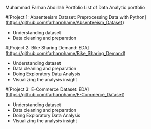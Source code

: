 Muhammad Farhan Abdillah Portfolio
List of Data Analytic portfolio 

#[Project 1: Absenteeism Dataset: Preprocessing Data with Python] (https://github.com/farhanphame/Absenteeism_Dataset)
- Understanding dataset
- Data cleaning and preparation

#[Project 2: Bike Sharing Demand: EDA] (https://github.com/farhanphame/Bike_Sharing_Demand)
- Understanding dataset
- Data cleaning and preparation
- Doing Exploratory Data Analysis
- Visualizing the analysis insight

#[Project 3: E-Commerce Dataset: EDA] (https://github.com/farhanphame/E-Commerce_Dataset)
- Understanding dataset
- Data cleaning and preparation
- Doing Exploratory Data Analysis
- Visualizing the analysis insight
